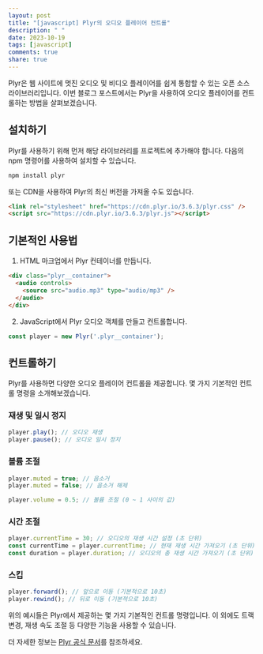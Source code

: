 ```yaml
---
layout: post
title: "[javascript] Plyr의 오디오 플레이어 컨트롤"
description: " "
date: 2023-10-19
tags: [javascript]
comments: true
share: true
---
```


Plyr은 웹 사이트에 멋진 오디오 및 비디오 플레이어를 쉽게 통합할 수 있는 오픈 소스 라이브러리입니다. 이번 블로그 포스트에서는 Plyr을 사용하여 오디오 플레이어를 컨트롤하는 방법을 살펴보겠습니다.

## 설치하기

Plyr를 사용하기 위해 먼저 해당 라이브러리를 프로젝트에 추가해야 합니다. 다음의 npm 명령어를 사용하여 설치할 수 있습니다.

```javascript
npm install plyr
```

또는 CDN을 사용하여 Plyr의 최신 버전을 가져올 수도 있습니다.

```html
<link rel="stylesheet" href="https://cdn.plyr.io/3.6.3/plyr.css" />
<script src="https://cdn.plyr.io/3.6.3/plyr.js"></script>
```

## 기본적인 사용법

1. HTML 마크업에서 Plyr 컨테이너를 만듭니다.

```html
<div class="plyr__container">
  <audio controls>
    <source src="audio.mp3" type="audio/mp3" />
  </audio>
</div>
```

2. JavaScript에서 Plyr 오디오 객체를 만들고 컨트롤합니다.

```javascript
const player = new Plyr('.plyr__container');
```

## 컨트롤하기

Plyr를 사용하면 다양한 오디오 플레이어 컨트롤을 제공합니다. 몇 가지 기본적인 컨트롤 명령을 소개해보겠습니다.

### 재생 및 일시 정지

```javascript
player.play(); // 오디오 재생
player.pause(); // 오디오 일시 정지
```

### 볼륨 조절

```javascript
player.muted = true; // 음소거
player.muted = false; // 음소거 해제

player.volume = 0.5; // 볼륨 조절 (0 ~ 1 사이의 값)
```

### 시간 조절

```javascript
player.currentTime = 30; // 오디오의 재생 시간 설정 (초 단위)
const currentTime = player.currentTime; // 현재 재생 시간 가져오기 (초 단위)
const duration = player.duration; // 오디오의 총 재생 시간 가져오기 (초 단위)
```

### 스킵

```javascript
player.forward(); // 앞으로 이동 (기본적으로 10초)
player.rewind(); // 뒤로 이동 (기본적으로 10초)
```

위의 예시들은 Plyr에서 제공하는 몇 가지 기본적인 컨트롤 명령입니다. 이 외에도 트랙 변경, 재생 속도 조절 등 다양한 기능을 사용할 수 있습니다.

더 자세한 정보는 [Plyr 공식 문서](https://plyr.io)를 참조하세요.
